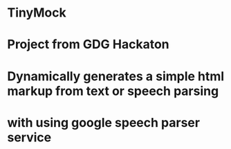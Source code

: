 # TinyMock

# Project from GDG Hackaton
# Dynamically generates a simple html markup from text or speech parsing 
# with using google speech parser service
